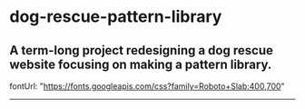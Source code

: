 # dog-rescue-pattern-library
A term-long project redesigning a dog rescue website focusing on making a pattern library.
---
fontUrl: "https://fonts.googleapis.com/css?family=Roboto+Slab:400,700"

---
